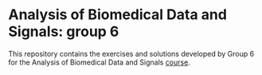 # Analysis of Biomedical Data and Signals: group 6
This repository contains the exercises and solutions developed by Group 6 for the Analysis of Biomedical Data and Signals [course](https://corsi.unige.it/en/off.f/2024/ins/77754?codcla=11159). 
